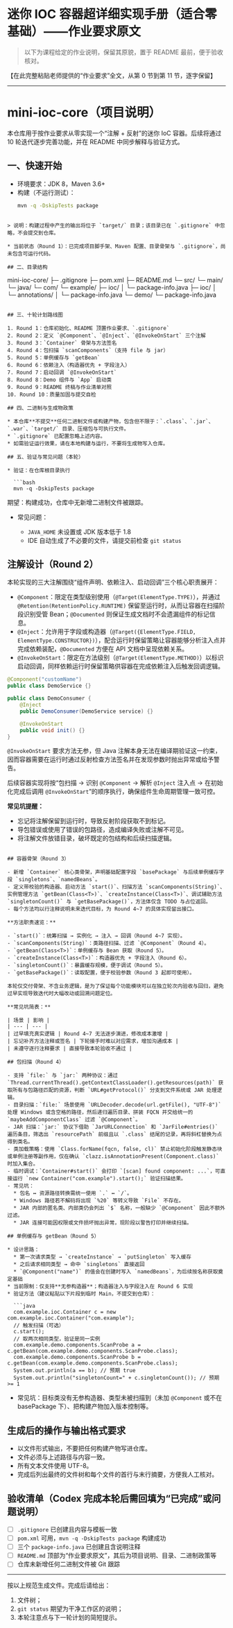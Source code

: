 # 迷你 IOC 容器超详细实现手册（适合零基础）——作业要求原文

> 以下为课程给定的作业说明，保留其原貌，置于 README 最前，便于验收核对。

【在此完整粘贴老师提供的“作业要求”全文，从第 0 节到第 11 节，逐字保留】

---

# mini-ioc-core（项目说明）

本仓库用于按作业要求从零实现一个“注解 + 反射”的迷你 IoC 容器。后续将通过 10 轮迭代逐步完善功能，并在 README 中同步解释与验证方式。

## 一、快速开始

- 环境要求：JDK 8，Maven 3.6+  
- 构建（不运行测试）：  
  ```bash
  mvn -q -DskipTests package
```

> 说明：构建过程中产生的输出将位于 `target/` 目录；该目录已在 `.gitignore` 中忽略，不会提交到仓库。

* 当前状态（Round 1）：已完成项目脚手架、Maven 配置、目录骨架与 `.gitignore`，尚未包含可运行代码。

## 二、目录结构

```
mini-ioc-core/
├─ .gitignore
├─ pom.xml
├─ README.md
└─ src/
   └─ main/
      └─ java/
         └─ com/
            └─ example/
               ├─ ioc/
               │  └─ package-info.java
               ├─ ioc/
               │  └─ annotations/
               │     └─ package-info.java
               └─ demo/
                  └─ package-info.java
```

## 三、十轮计划路线图

1. Round 1：仓库初始化、README 顶置作业要求、`.gitignore`
2. Round 2：定义 `@Component`、`@Inject`、`@InvokeOnStart` 三个注解
3. Round 3：`Container` 骨架与方法签名
4. Round 4：包扫描 `scanComponents`（支持 file 与 jar）
5. Round 5：单例缓存与 `getBean`
6. Round 6：依赖注入（构造器优先 + 字段注入）
7. Round 7：启动回调 `@InvokeOnStart`
8. Round 8：Demo 组件与 `App` 启动类
9. Round 9：README 终稿与作业清单对照
10. Round 10：质量加固与提交自检

## 四、二进制与生成物政策

* 本仓库**不提交**任何二进制文件或构建产物，包含但不限于：`.class`、`.jar`、`.war`、`target/` 目录、压缩包与可执行文件。
* `.gitignore` 已配置忽略上述内容。
* 如需验证运行效果，请在本地构建与运行，不要将生成物写入仓库。

## 五、验证与常见问题（本轮）

* 验证：在仓库根目录执行

  ```bash
  mvn -q -DskipTests package
  ```

  期望：构建成功，仓库中无新增二进制文件被跟踪。
* 常见问题：

  * `JAVA_HOME` 未设置或 JDK 版本低于 1.8
  * IDE 自动生成了不必要的文件，请提交前检查 `git status`


## 注解设计（Round 2）

本轮实现的三大注解围绕“组件声明、依赖注入、启动回调”三个核心职责展开：

- `@Component`：限定在类型级别使用（`@Target(ElementType.TYPE)`），并通过 `@Retention(RetentionPolicy.RUNTIME)` 保留至运行时，从而让容器在扫描阶段识别受管 Bean；`@Documented` 则保证生成文档时不会遗漏组件的标记信息。
- `@Inject`：允许用于字段或构造器（`@Target({ElementType.FIELD, ElementType.CONSTRUCTOR})`），配合运行时保留策略让容器能够分析注入点并完成依赖装配，`@Documented` 方便在 API 文档中呈现依赖关系。
- `@InvokeOnStart`：限定在方法级别（`@Target(ElementType.METHOD)`）以标识启动回调，同样依赖运行时保留策略供容器在完成依赖注入后触发回调逻辑。

```java
@Component("customName")
public class DemoService {}

public class DemoConsumer {
    @Inject
    public DemoConsumer(DemoService service) {}

    @InvokeOnStart
    public void init() {}
}
```

`@InvokeOnStart` 要求方法无参，但 Java 注解本身无法在编译期验证这一约束，因而容器需要在运行时通过反射检查方法签名并在发现参数时抛出异常或给予警告。

后续容器实现将按“包扫描 → 识别 `@Component` → 解析 `@Inject` 注入点 → 在初始化完成后调用 `@InvokeOnStart`”的顺序执行，确保组件生命周期管理一致可控。

**常见坑提醒：**

- 忘记将注解保留到运行时，导致反射阶段获取不到标记。
- 导包错误或使用了错误的包路径，造成编译失败或注解不可见。
- 将注解文件放错目录，破坏既定的包结构和后续扫描逻辑。


```

## 容器骨架（Round 3）

- 新增 `Container` 核心类骨架，声明基础配置字段 `basePackage` 与后续单例缓存字段 `singletons`、`namedBeans`。
- 定义带校验的构造器、启动方法 `start()`、扫描方法 `scanComponents(String)`、实例管理方法 `getBean(Class<T>)`、`createInstance(Class<T>)`、调试辅助方法 `singletonCount()` 与 `getBasePackage()`，方法体仅含 TODO 与占位返回。
- 每个方法均以行注释说明未来迭代目标，为 Round 4~7 的具体实现留出接口。

**方法职责速览：**

- `start()`：统筹扫描 → 实例化 → 注入 → 回调（Round 4~7 实现）。
- `scanComponents(String)`：类路径扫描、过滤 `@Component`（Round 4）。
- `getBean(Class<T>)`：单例缓存与 Bean 获取（Round 5）。
- `createInstance(Class<T>)`：构造器优先 + 字段注入（Round 6）。
- `singletonCount()`：暴露缓存规模，便于调试（Round 5）。
- `getBasePackage()`：读取配置，便于校验参数（Round 3 起即可使用）。

本轮仅交付骨架、不含业务逻辑，是为了保证每个功能模块可以在独立轮次内验收与回归，避免过早实现导致迭代时大幅改动或回溯问题定位。

**常见坑简表：**

| 场景 | 影响 |
| --- | --- |
| 过早填充真实逻辑 | Round 4~7 无法逐步演进，修改成本激增 |
| 忘记补齐方法注释或签名 | 下轮接手时难以对应需求，增加沟通成本 |
| 未遵守逐行注释要求 | 直接导致本轮验收不通过 |

## 包扫描（Round 4）

- 支持 `file:` 与 `jar:` 两种协议：通过 `Thread.currentThread().getContextClassLoader().getResources(path)` 获取所有与包路径匹配的资源，判断 `URL#getProtocol()` 分支到文件系统或 JAR 处理逻辑。
- 目录扫描：`file:` 场景使用 `URLDecoder.decode(url.getFile(), "UTF-8")` 处理 Windows 或含空格的路径，然后递归遍历目录、拼装 FQCN 并交给统一的 `maybeAddComponentClass` 过滤 `@Component`。
- JAR 扫描：`jar:` 协议下借助 `JarURLConnection` 和 `JarFile#entries()` 遍历条目，筛选出 `resourcePath` 前缀且以 `.class` 结尾的记录，再将斜杠替换为点得到类名。
- 类加载策略：使用 `Class.forName(fqcn, false, cl)` 禁止初始化阶段触发静态块或单例注册等副作用，仅在确认 `clazz.isAnnotationPresent(Component.class)` 时加入集合。
- 临时调试：`Container#start()` 会打印 `[scan] found component: ...`，可直接运行 `new Container("com.example").start();` 验证扫描结果。
- 常见坑：
  * 包名 ↔ 资源路径转换需统一使用 `.` ↔ `/`。
  * Windows 路径若不解码将出现 `%20` 等转义导致 `File` 不存在。
  * JAR 内部的匿名类、内部类仍会列出 `$` 名称，一般缺少 `@Component` 因此不额外过滤。
  * JAR 连接可能因权限或文件损坏抛出异常，现阶段以警告打印并继续扫描。

## 单例缓存与 getBean（Round 5）

* 设计思路：
  * 第一次请求类型 → `createInstance` → `putSingleton` 写入缓存
  * 之后请求相同类型 → 命中 `singletons` 直接返回
  * `@Component("name")` 的值会在创建时写入 `namedBeans`，为后续按名称获取奠定基础
* 当前限制：仅支持**无参构造器**；构造器注入与字段注入在 Round 6 实现
* 验证方法（建议粘贴以下片段到临时 Main，不提交到仓库）：

  ```java
  com.example.ioc.Container c = new com.example.ioc.Container("com.example");
  // 触发扫描（可选）
  c.start();
  // 取两次相同类型，验证是同一实例
  com.example.demo.components.ScanProbe a = c.getBean(com.example.demo.components.ScanProbe.class);
  com.example.demo.components.ScanProbe b = c.getBean(com.example.demo.components.ScanProbe.class);
  System.out.println(a == b); // 预期 true
  System.out.println("singletonCount=" + c.singletonCount()); // 预期 >= 1
  ```
* 常见坑：目标类没有无参构造器、类型未被扫描到（未加 `@Component` 或不在 basePackage 下）、把构建产物加入版本控制等。

## 生成后的操作与输出格式要求
- 以文件形式输出，不要把任何构建产物写进仓库。
- 文件必须与上述路径与内容一致。
- 所有文本文件使用 UTF-8。
- 完成后列出最终的文件树和每个文件的首行与末行摘要，方便我人工核对。

## 验收清单（Codex 完成本轮后需回填为“已完成”或问题说明）
- [ ] `.gitignore` 已创建且内容与模板一致  
- [ ] `pom.xml` 可用，`mvn -q -DskipTests package` 构建成功  
- [ ] 三个 `package-info.java` 已创建且含说明注释  
- [ ] `README.md` 顶部为“作业要求原文”，其后为项目说明、目录、二进制政策等  
- [ ] 仓库未新增任何二进制文件被 Git 跟踪

---

按以上规范生成文件。完成后请给出：  
1) 文件树；  
2) `git status` 期望为干净工作区的说明；  
3) 本轮注意点与下一轮计划的简短提示。
